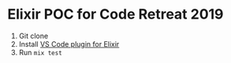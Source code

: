 # Elixir POC for Code Retreat 2019

1. Git clone
2. Install [VS Code plugin for Elixir](https://marketplace.visualstudio.com/items?itemName=mjmcloug.vscode-elixir)
3. Run `mix test`



